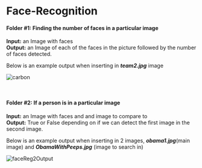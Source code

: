 # Face-Recognition <br>

  <h4>Folder #1: Finding the number of faces in a particular image </h4>
  <b>Input:</b> an Image with faces <br>
  <b>Output:</b> an Image of each of the faces in the picture followed by the number of faces detected.

Below is an example output when inserting in <i><b>team2.jpg</i></b> image

![carbon](https://user-images.githubusercontent.com/41015632/57749995-9dbf1700-769d-11e9-8c1e-ada7161b3b36.png)

<br>

  <h4>Folder #2: If a person is in a particular image </h4>
  <b>Input:</b> an Image with faces and and image to compare to <br>
  <b>Output:</b> True or False depending on if we can detect the first image in the second image.

Below is an example output when inserting in 2 images, <i><b>obama1.jpg</i></b>(main image) and <i><b>ObamaWithPeeps.jpg</b></i> (image to search in)


![faceReg2Output](https://user-images.githubusercontent.com/41015632/57826749-daecdd00-7761-11e9-967e-9bdbaa0515e5.png)
